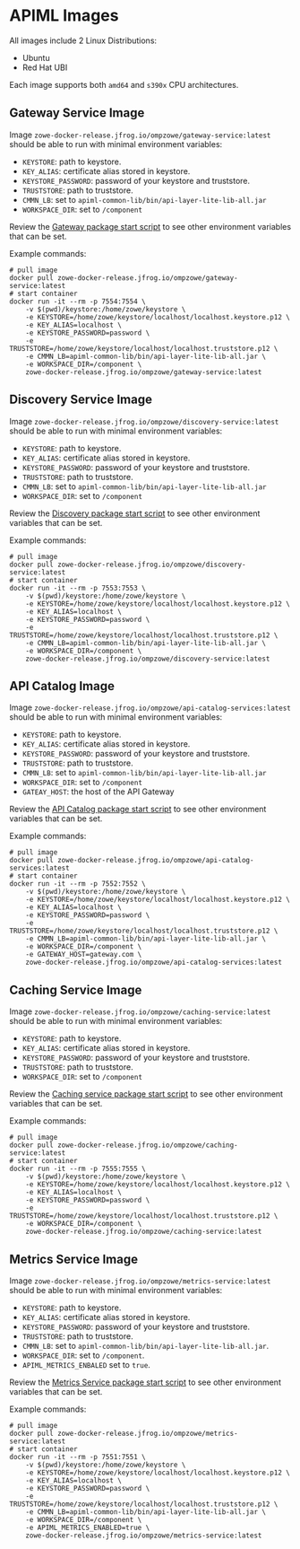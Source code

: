 # APIML Images

All images include 2 Linux Distributions:

- Ubuntu
- Red Hat UBI

Each image supports both `amd64` and `s390x` CPU architectures.

## Gateway Service Image

Image `zowe-docker-release.jfrog.io/ompzowe/gateway-service:latest` should be able to run with minimal environment variables:

- `KEYSTORE`: path to keystore.
- `KEY_ALIAS`: certificate alias stored in keystore.
- `KEYSTORE_PASSWORD`: password of your keystore and truststore.
- `TRUSTSTORE`: path to truststore.
- `CMMN_LB`: set to `apiml-common-lib/bin/api-layer-lite-lib-all.jar`
- `WORKSPACE_DIR`: set to `/component`

Review the [Gateway package start script](../gateway-package/src/main/resources/bin/start.sh) to see other environment variables that can be set.

Example commands:

```
# pull image
docker pull zowe-docker-release.jfrog.io/ompzowe/gateway-service:latest
# start container
docker run -it --rm -p 7554:7554 \
    -v $(pwd)/keystore:/home/zowe/keystore \
    -e KEYSTORE=/home/zowe/keystore/localhost/localhost.keystore.p12 \
    -e KEY_ALIAS=localhost \
    -e KEYSTORE_PASSWORD=password \
    -e TRUSTSTORE=/home/zowe/keystore/localhost/localhost.truststore.p12 \
    -e CMMN_LB=apiml-common-lib/bin/api-layer-lite-lib-all.jar \
    -e WORKSPACE_DIR=/component \
    zowe-docker-release.jfrog.io/ompzowe/gateway-service:latest
```

## Discovery Service Image

Image `zowe-docker-release.jfrog.io/ompzowe/discovery-service:latest` should be able to run with minimal environment variables:

- `KEYSTORE`: path to keystore.
- `KEY_ALIAS`: certificate alias stored in keystore.
- `KEYSTORE_PASSWORD`: password of your keystore and truststore.
- `TRUSTSTORE`: path to truststore.
- `CMMN_LB`: set to `apiml-common-lib/bin/api-layer-lite-lib-all.jar`
- `WORKSPACE_DIR`: set to `/component`

Review the [Discovery package start script](../discovery-package/src/main/resources/bin/start.sh) to see other environment variables that can be set.

Example commands:

```
# pull image
docker pull zowe-docker-release.jfrog.io/ompzowe/discovery-service:latest
# start container
docker run -it --rm -p 7553:7553 \
    -v $(pwd)/keystore:/home/zowe/keystore \
    -e KEYSTORE=/home/zowe/keystore/localhost/localhost.keystore.p12 \
    -e KEY_ALIAS=localhost \
    -e KEYSTORE_PASSWORD=password \
    -e TRUSTSTORE=/home/zowe/keystore/localhost/localhost.truststore.p12 \
    -e CMMN_LB=apiml-common-lib/bin/api-layer-lite-lib-all.jar \
    -e WORKSPACE_DIR=/component \
    zowe-docker-release.jfrog.io/ompzowe/discovery-service:latest
```

## API Catalog Image

Image `zowe-docker-release.jfrog.io/ompzowe/api-catalog-services:latest` should be able to run with minimal environment variables:

- `KEYSTORE`: path to keystore.
- `KEY_ALIAS`: certificate alias stored in keystore.
- `KEYSTORE_PASSWORD`: password of your keystore and truststore.
- `TRUSTSTORE`: path to truststore.
- `CMMN_LB`: set to `apiml-common-lib/bin/api-layer-lite-lib-all.jar`
- `WORKSPACE_DIR`: set to `/component`
- `GATEAY_HOST`: the host of the API Gateway

Review the [API Catalog package start script](../api-catalog-package/src/main/resources/bin/start.sh) to see other environment variables that can be set.

Example commands:

```
# pull image
docker pull zowe-docker-release.jfrog.io/ompzowe/api-catalog-services:latest
# start container
docker run -it --rm -p 7552:7552 \
    -v $(pwd)/keystore:/home/zowe/keystore \
    -e KEYSTORE=/home/zowe/keystore/localhost/localhost.keystore.p12 \
    -e KEY_ALIAS=localhost \
    -e KEYSTORE_PASSWORD=password \
    -e TRUSTSTORE=/home/zowe/keystore/localhost/localhost.truststore.p12 \
    -e CMMN_LB=apiml-common-lib/bin/api-layer-lite-lib-all.jar \
    -e WORKSPACE_DIR=/component \
    -e GATEWAY_HOST=gateway.com \
    zowe-docker-release.jfrog.io/ompzowe/api-catalog-services:latest
```

## Caching Service Image

Image `zowe-docker-release.jfrog.io/ompzowe/caching-service:latest` should be able to run with minimal environment variables:

- `KEYSTORE`: path to keystore.
- `KEY_ALIAS`: certificate alias stored in keystore.
- `KEYSTORE_PASSWORD`: password of your keystore and truststore.
- `TRUSTSTORE`: path to truststore.
- `WORKSPACE_DIR`: set to `/component`

Review the [Caching service package start script](../caching-service-package/src/main/resources/bin/start.sh) to see other environment variables that can be set.

Example commands:

```
# pull image
docker pull zowe-docker-release.jfrog.io/ompzowe/caching-service:latest
# start container
docker run -it --rm -p 7555:7555 \
    -v $(pwd)/keystore:/home/zowe/keystore \
    -e KEYSTORE=/home/zowe/keystore/localhost/localhost.keystore.p12 \
    -e KEY_ALIAS=localhost \
    -e KEYSTORE_PASSWORD=password \
    -e TRUSTSTORE=/home/zowe/keystore/localhost/localhost.truststore.p12 \
    -e WORKSPACE_DIR=/component \
    zowe-docker-release.jfrog.io/ompzowe/caching-service:latest
```

## Metrics Service Image

Image `zowe-docker-release.jfrog.io/ompzowe/metrics-service:latest` should be able to run with minimal environment variables:

- `KEYSTORE`: path to keystore.
- `KEY_ALIAS`: certificate alias stored in keystore.
- `KEYSTORE_PASSWORD`: password of your keystore and truststore.
- `TRUSTSTORE`: path to truststore.
- `CMMN_LB`: set to `apiml-common-lib/bin/api-layer-lite-lib-all.jar`.
- `WORKSPACE_DIR`: set to `/component`.
- `APIML_METRICS_ENBALED` set to `true`.

Review the [Metrics Service package start script](../metrics-service-package/src/main/resources/bin/start.sh) to see other environment variables that can be set.

Example commands:

```
# pull image
docker pull zowe-docker-release.jfrog.io/ompzowe/metrics-service:latest
# start container
docker run -it --rm -p 7551:7551 \
    -v $(pwd)/keystore:/home/zowe/keystore \
    -e KEYSTORE=/home/zowe/keystore/localhost/localhost.keystore.p12 \
    -e KEY_ALIAS=localhost \
    -e KEYSTORE_PASSWORD=password \
    -e TRUSTSTORE=/home/zowe/keystore/localhost/localhost.truststore.p12 \
    -e CMMN_LB=apiml-common-lib/bin/api-layer-lite-lib-all.jar \
    -e WORKSPACE_DIR=/component \
    -e APIML_METRICS_ENABLED=true \
    zowe-docker-release.jfrog.io/ompzowe/metrics-service:latest
```
